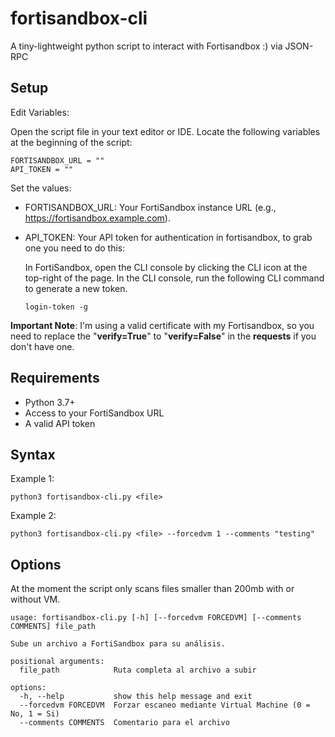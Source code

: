 # fortisandbox-cli
A tiny-lightweight python script to interact with Fortisandbox :) via JSON-RPC


## Setup

Edit Variables:

Open the script file in your text editor or IDE.
Locate the following variables at the beginning of the script:

```
FORTISANDBOX_URL = ""
API_TOKEN = ""
```


Set the values:
  
- FORTISANDBOX_URL: Your FortiSandbox instance URL (e.g., https://fortisandbox.example.com).
- API_TOKEN: Your API token for authentication in fortisandbox, to grab one you need to do this: 

    In FortiSandbox, open the CLI console by clicking the CLI icon at the top-right of the page.
    In the CLI console, run the following CLI command to generate a new token.
    
    ```
    login-token -g
    ```

**Important Note**: I'm using a valid certificate with my Fortisandbox, so you need to replace the "**verify=True**" to "**verify=False**" in the **requests** if you don't have one.

## Requirements

- Python 3.7+
- Access to your FortiSandbox URL
- A valid API token

## Syntax

Example 1: 
``` 
python3 fortisandbox-cli.py <file>
```

Example 2: 
``` 
python3 fortisandbox-cli.py <file> --forcedvm 1 --comments "testing"
```


## Options
At the moment the script only scans files smaller than 200mb with or without VM.

```
usage: fortisandbox-cli.py [-h] [--forcedvm FORCEDVM] [--comments COMMENTS] file_path

Sube un archivo a FortiSandbox para su análisis.

positional arguments:
  file_path            Ruta completa al archivo a subir

options:
  -h, --help           show this help message and exit
  --forcedvm FORCEDVM  Forzar escaneo mediante Virtual Machine (0 = No, 1 = Si)
  --comments COMMENTS  Comentario para el archivo
```

